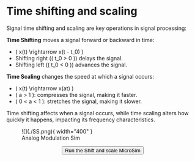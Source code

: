 # Time shifting and scaling

Signal time shifting and scaling are key operations in signal processing:

**Time Shifting** moves a signal forward or backward in time:
- \( x(t) \rightarrow x(t - t_0) \)
- Shifting right (\( t_0 > 0 \)) delays the signal.
- Shifting left (\( t_0 < 0 \)) advances the signal.

**Time Scaling** changes the speed at which a signal occurs:
- \( x(t) \rightarrow x(at) \)
- \( a > 1 \): compresses the signal, making it faster.
- \( 0 < a < 1 \): stretches the signal, making it slower.

Time shifting affects when a signal occurs, while time scaling alters how quickly it happens, impacting its frequency characteristics.

<figure markdown>
   ![](./SS.png){ width="400" }
   <figcaption>Analog Modulation Sim</figcaption>
</figure>

<form action="shiftscale.html" style="text-align:center;">
<button style="align-content: center;" class="md-button md-button--primary">
Run the Shift and scale MicroSim
</button>
</form>






